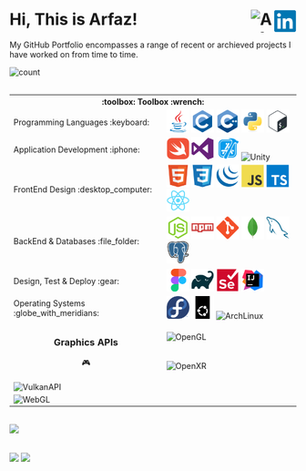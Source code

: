 <div align="left">
  <h1> Hi, This is Arfaz!
  <a href="https://www.linkedin.com/in/arfazhxss/"><img align="right" src="https://github.com/devicons/devicon/blob/v2.15.1/icons/linkedin/linkedin-original.svg" alt="Arfaz's LinkedIn" width="40" height="40"></a>
  <a href="https://open.spotify.com/user/0ctvc2qy815zx9ymyx4d2iao6?si=1dde8243f1f44c4c"><img align="right" src="https://user-images.githubusercontent.com/33750251/59486049-ec63fa80-8e6f-11e9-8d17-9a31324a63e8.png" alt="Arfaz's Spotify" width="40" height="40"> </a>
  </h1>
  <p>My GitHub Portfolio encompasses a range of recent or archieved projects I have worked on from time to time.</p>
</div>
<div align="left">
  <img src="https://profile-counter.glitch.me/{arfazhxss}/count.svg" alt="count">
</div>
<br>

<table>
  <tr>
    <th colspan="2">:toolbox: Toolbox :wrench:</th>
  </tr>
  <tr>
    <td>Programming Languages :keyboard:</td>
    <td>
      <img src="https://github.com/devicons/devicon/blob/v2.15.1/icons/java/java-original.svg" alt="Java" width="40" height="40">
      <img src="https://github.com/devicons/devicon/blob/v2.15.1/icons/c/c-original.svg" alt="C" width="40" height="40">
      <img src="https://github.com/devicons/devicon/blob/v2.15.1/icons/cplusplus/cplusplus-original.svg" alt="C++" width="40" height="40">
      <img src="https://github.com/devicons/devicon/blob/v2.15.1/icons/python/python-original.svg" alt="Python" width="40" height="40">
      <img src="https://github.com/devicons/devicon/blob/v2.15.1/icons/bash/bash-original.svg" alt="Bash" width="40" height="40">
    </td>
  </tr>
  <tr>
    <td>Application Development :iphone:</td>
    <td>
      <img src="https://github.com/devicons/devicon/blob/v2.15.1/icons/swift/swift-original.svg" alt="Swift" width="40" height="40">
      <!---<img src="https://github.com/devicons/devicon/blob/v2.15.1/icons/kotlin/kotlin-original.svg" alt="Kotlin" width="40" height="40">--->
      <img src="https://github.com/devicons/devicon/blob/v2.15.1/icons/visualstudio/visualstudio-plain.svg" alt="Visual Studio" width="40" height="40">
      <img src="https://github.com/devicons/devicon/blob/v2.15.1/icons/xcode/xcode-plain.svg" alt="XCode" width="40" height="40">
      <img src="https://github.com/arfazhxss/arfazhxss/blob/main/1%20Resources/unity-original.svg" alt="Unity" width="40" height="40">
<!--       <img src="https://github.com/devicons/devicon/blob/v2.15.1/icons/unrealengine/unrealengine-original.svg" alt="Unreal" width="40" height="40"> -->
    </td>
  </tr>
  <tr>
    <td>FrontEnd Design :desktop_computer:</td>
    <td>
      <img src="https://github.com/devicons/devicon/blob/v2.15.1/icons/html5/html5-original.svg" alt="HTML" width="40" height="40">
      <img src="https://github.com/devicons/devicon/blob/v2.15.1/icons/css3/css3-original.svg" alt="CSS" width="40" height="40">
      <img src="https://github.com/devicons/devicon/blob/v2.15.1/icons/jquery/jquery-original.svg" alt="JQuery" width="40" height="40">
      <img src="https://github.com/devicons/devicon/blob/v2.15.1/icons/javascript/javascript-original.svg" alt="JavaScript" width="40" height="40">
      <img src="https://github.com/devicons/devicon/blob/v2.15.1/icons/typescript/typescript-original.svg" alt="TypeScript" width="40" height="40">
      <img src="https://github.com/devicons/devicon/blob/v2.15.1/icons/react/react-original.svg" alt="ReactJS" width="40" height="40">
    </td>
  </tr>
  <tr>
    <td>BackEnd & Databases :file_folder:</td>
    <td>
      <img src="https://github.com/devicons/devicon/blob/v2.15.1/icons/nodejs/nodejs-original.svg" alt="NodeJS" width="40" height="40">
      <img src="https://github.com/devicons/devicon/blob/v2.15.1/icons/npm/npm-original-wordmark.svg" alt="npm" width="40" height="40">
      <img src="https://github.com/devicons/devicon/blob/v2.15.1/icons/git/git-plain.svg" alt="Git" width="40" height="40">
      <!---<img src="https://github.com/devicons/devicon/blob/v2.15.1/icons/r/r-original.svg" alt="R" width="40" height="40">--->
      <img src="https://github.com/devicons/devicon/blob/v2.15.1/icons/mongodb/mongodb-original.svg" alt="MongoDB" width="40" height="40">
      <img src="https://github.com/devicons/devicon/blob/v2.15.1/icons/mysql/mysql-original.svg" alt="MySQL" width="40" height="40">
      <img src="https://github.com/devicons/devicon/blob/v2.15.1/icons/postgresql/postgresql-original.svg" alt="postgreSQL" width="40" height="40">
    </td>
  </tr>
    <tr>
    <td>Design, Test & Deploy :gear:</td>
    <td>
      <img src="https://github.com/devicons/devicon/blob/v2.15.1/icons/figma/figma-original.svg" alt="Figma" width="40" height="40">
      <img src="https://github.com/devicons/devicon/blob/v2.15.1/icons/gradle/gradle-plain.svg" alt="Gradle" width="40" height="40">
      <img src="https://github.com/devicons/devicon/blob/v2.15.1/icons/selenium/selenium-original.svg" alt="Selenium" width="40" height="40">
      <img src="https://github.com/devicons/devicon/blob/v2.15.1/icons/intellij/intellij-original.svg" alt="IntelliJ" width="40" height="40">
    </td>
  </tr>
  <tr>
    <td>Operating Systems :globe_with_meridians:</td>
    <td>
      <img src="https://github.com/devicons/devicon/blob/v2.15.1/icons/fedora/fedora-original.svg" alt="Fedora" width="40" height="40">
      <img src="https://github.com/devicons/devicon/blob/v2.15.1/icons/ubuntu/ubuntu-plain.svg" alt="Ubuntu" width="40" height="40">
<!--       <img src="https://github.com/devicons/devicon/blob/v2.15.1/icons/unix/unix-original.svg" alt="Unix" width="40" height="40"> -->
<!--       <img src="https://archlinux.org/static/logos/archlinux-logo-light-scalable.1ae4cc2e2469.svg" alt="ArchLinux" height="40"> -->
      <img src="https://github.com/arfazhxss/arfazhxss/blob/main/1%20Resources/Arch.svg" alt="ArchLinux" height="40">
    </td>
  </tr>
  <tr>
    <td rowspan="2" align="center">
      <H3>Graphics APIs</H3>
      <p>🎮</p>
    </td>
    <td colspan="4">
      <img src="https://github.com/arfazhxss/arfazhxss/blob/main/1%20Resources/OpenGL.svg" alt="OpenGL" width="140" height="70">
    </td>
  </tr>
  <tr>
    <td>
      <img src="https://github.com/arfazhxss/arfazhxss/blob/main/1%20Resources/OpenXR.svg" alt="OpenXR" width="140" height="70">
    </td>
  </tr>
  <tr>
    <td>
      <img src="https://github.com/arfazhxss/arfazhxss/blob/main/1%20Resources/VulkanAPI.svg" alt="VulkanAPI" width="140" height="70">
    </td>
  </tr>
  <tr>
    <td>
      <img src="https://github.com/arfazhxss/arfazhxss/blob/main/1%20Resources/WebGL.svg" alt="WebGL" height="50">
    </td>
  </tr>
</table>

<br>
<div align="left">
  <img src="https://github-readme-stats.vercel.app/api/top-langs?username=arfazhxss&layout=compact&theme=algolia&show_icons=true" height = "185"/> </img>
  <!---<img src="https://github-readme-stats.vercel.app/api?username=arfazhxss&theme=algolia&show_icons=true" height = "185"/>-->
</div>

<br>
<p align="left">
  <a href="https://www.arfazhxss.com"><img src="https://img.shields.io/badge/website-%231a73e8.svg?style=for-the-badge&logo=google-chrome&logoColor=white"></a>
  <a href="mailto:arfazhussain@uvic.ca"><img src="https://img.shields.io/badge/email-%23D14836.svg?style=for-the-badge&logo=gmail&logoColor=white"></a>
</p>
<!-- <p>
  <a href="https://www.linkedin.com/in/arfazhxss/"><img src="https://github.com/devicons/devicon/blob/v2.15.1/icons/linkedin/linkedin-original.svg" alt="linkedIn" width="40" height="40"></a>
  <a href="https://open.spotify.com/user/0ctvc2qy815zx9ymyx4d2iao6?si=1dde8243f1f44c4c"><img src="https://user-images.githubusercontent.com/33750251/59486049-ec63fa80-8e6f-11e9-8d17-9a31324a63e8.png" alt="Spotify" width="40" height="40"> </a>
</p> -->

<!--- <img src="" alt="" width="40" height="40"> --->

<!--- 
### :toolbox: :wrench:Toolbox:
<div>
  <img src = "https://github.com/devicons/devicon/blob/v2.15.1/icons/java/java-original.svg" alt="Java" width="40" height="40">
  <img src = "https://github.com/devicons/devicon/blob/v2.15.1/icons/c/c-original.svg" alt="C" width="40" height="40">
  <img src = "https://github.com/devicons/devicon/blob/v2.15.1/icons/cplusplus/cplusplus-original.svg" alt="C++" width="40" height="40">
  <img src = "https://github.com/devicons/devicon/blob/v2.15.1/icons/csharp/csharp-original.svg" alt="C#" width="40" height="40">
  <img src = "https://github.com/devicons/devicon/blob/v2.15.1/icons/python/python-original.svg" alt="Python" width="40" height="40">
  <img src = "https://github.com/devicons/devicon/blob/v2.15.1/icons/swift/swift-original.svg" alt="Swift" width="40" height="40">
  <img src = "https://github.com/devicons/devicon/blob/v2.15.1/icons/kotlin/kotlin-original.svg" alt="Kotlin" width="40" height="40"">
  <img src = "https://github.com/devicons/devicon/blob/v2.15.1/icons/javascript/javascript-original.svg" alt="JavaScript" width="40" height="40">
  <img src = "https://github.com/devicons/devicon/blob/v2.15.1/icons/typescript/typescript-original.svg" alt="TypeScript" width="40" height="40">
  <img src = "https://github.com/devicons/devicon/blob/v2.15.1/icons/html5/html5-original.svg" alt="HTML" width="40" height="40">
  <img src = "https://github.com/devicons/devicon/blob/v2.15.1/icons/css3/css3-original.svg" alt="CSS" width="40" height="40">
  <img src = "https://github.com/devicons/devicon/blob/v2.15.1/icons/jquery/jquery-original.svg" alt="JQuery" width="40" height="40">
  <img src = "https://github.com/devicons/devicon/blob/v2.15.1/icons/nodejs/nodejs-original.svg" alt="nodeJS" width="40" height="40">
  <img src = "https://github.com/devicons/devicon/blob/v2.15.1/icons/express/express-original.svg" alt="express" width="40" height="40">
  <img src = "https://github.com/devicons/devicon/blob/v2.15.1/icons/react/react-original.svg" alt="ReactJS" width="40" height="40">
  <img src = "https://github.com/devicons/devicon/blob/v2.15.1/icons/mongodb/mongodb-original.svg" alt="MongoDB" width="40" height="40">
  <img src = "https://github.com/devicons/devicon/blob/v2.15.1/icons/mysql/mysql-original.svg" alt="MySQL" width="40" height="40">
  <img src = "https://github.com/devicons/devicon/blob/v2.15.1/icons/r/r-original.svg" alt="R" width="40" height="40">
  <img src = "https://github.com/devicons/devicon/blob/v2.15.1/icons/npm/npm-original-wordmark.svg" alt="npm" width="40" height="40">
  <img src = "https://github.com/devicons/devicon/blob/v2.15.1/icons/git/git-plain.svg" alt="Git" width="40" height="40">
</div>
--->

<!---
Icon Packs Taken From:
https://github.com/devicons/devicon/tree/v2.15.1/icons/
--->

